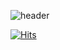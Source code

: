 ![header](https://capsule-render.vercel.app/api?type=wave&color=auto&height=300&section=header&text=DOSUNGGIL&fontSize=90)

 [![Hits](https://hits.seeyoufarm.com/api/count/incr/badge.svg?url=https://github.com/dosunggil)](https://hits.seeyoufarm.com)                    